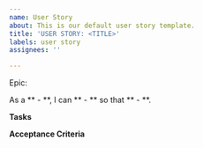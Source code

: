 ```yaml
---
name: User Story
about: This is our default user story template.
title: 'USER STORY: <TITLE>'
labels: user story
assignees: ''

---
```


Epic: 

As a ** - **, I can ** - ** so that ** - **.

**Tasks**

**Acceptance Criteria**

